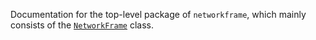 Documentation for the top-level package of `networkframe`, which mainly consists of the
[`NetworkFrame`](networkframe.md) class.
